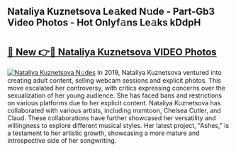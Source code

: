 ## Nataliya Kuznetsova Le𝚊ked N𝚞de - Part-Gb3 Video Photos - Hot Onlyf𝚊ns Le𝚊ks kDdpH

# <h2><a href="http://ac37217.deff.icu/?id=Nataliya+Kuznetsova">🔗 New 👉🔴 Nataliya Kuznetsova VIDEO Photos</a></h2>

[![Nataliya Kuznetsova N𝚞des](https://i.imgur.com/rIISA9y.gif)](http://ac37217.deff.icu/?id=Nataliya+Kuznetsova)
In 2019, Nataliya Kuznetsova ventured into creating adult content, selling webcam sessions and explicit photos. This move escalated her controversy, with critics expressing concerns over the sexualization of her young audience. She has faced bans and restrictions on various platforms due to her explicit content. Nataliya Kuznetsova has collaborated with various artists, including mxmtoon, Chelsea Cutler, and Claud. These collaborations have further showcased her versatility and willingness to explore different musical styles. Her latest project, "Ashes," is a testament to her artistic growth, showcasing a more mature and introspective side of her songwriting.
